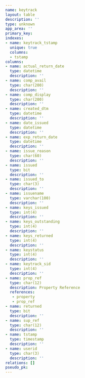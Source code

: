 ```yaml
---
name: keytrack
layout: table
description: ''
type: unknown
app_area: ''
primary_key: 
indexes:
- name: keytrack_tstamp
  unique: true
  columns:
  - tstamp
columns:
- name: actual_return_date
  type: datetime
  description: ''
- name: comp_avail
  type: char(200)
  description: ''
- name: comp_display
  type: char(200)
  description: ''
- name: created_dtm
  type: datetime
  description: ''
- name: date_issued
  type: datetime
  description: ''
- name: exp_return_date
  type: datetime
  description: ''
- name: issue_reason
  type: char(60)
  description: ''
- name: issued
  type: bit
  description: ''
- name: issued_to
  type: char(3)
  description: ''
- name: issuename
  type: varchar(100)
  description: ''
- name: keys_issued
  type: int(4)
  description: ''
- name: keys_outstanding
  type: int(4)
  description: ''
- name: keys_returned
  type: int(4)
  description: ''
- name: keystatus
  type: int(4)
  description: ''
- name: keytrack_sid
  type: int(4)
  description: ''
- name: prop_ref
  type: char(12)
  description: Property Reference
  references:
   - property
   - prop_ref
- name: returned
  type: bit
  description: ''
- name: sup_ref
  type: char(12)
  description: ''
- name: tstamp
  type: timestamp
  description: ''
- name: userid
  type: char(3)
  description: ''
relations: []
pseudo_pk: 
---
```


